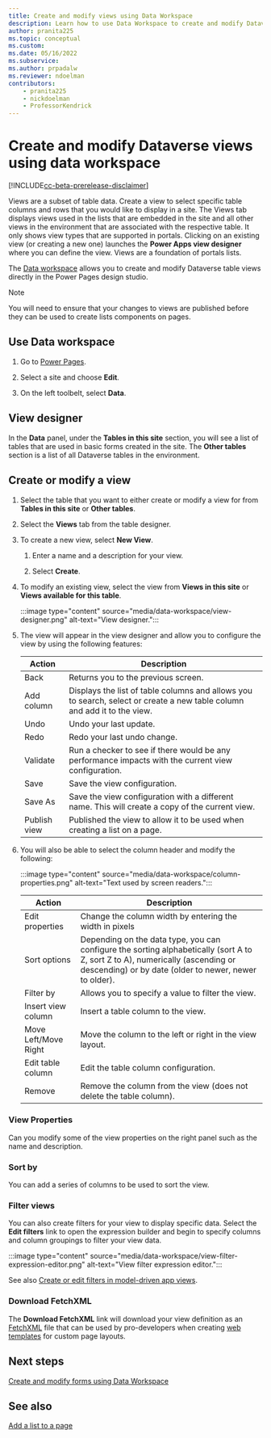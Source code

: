 ```yaml
---
title: Create and modify views using Data Workspace
description: Learn how to use Data Workspace to create and modify Dataverse views.
author: pranita225
ms.topic: conceptual
ms.custom: 
ms.date: 05/16/2022
ms.subservice:
ms.author: prpadalw
ms.reviewer: ndoelman
contributors:
    - pranita225
    - nickdoelman
    - ProfessorKendrick
---
```


# Create and modify Dataverse views using data workspace

[!INCLUDE[cc-beta-prerelease-disclaimer](../includes/cc-beta-prerelease-disclaimer.md)]

Views are a subset of table data. Create a view to select specific table columns and rows that you would like to display in a site. The Views tab displays views used in the lists that are embedded in the site and all other views in the environment that are associated with the respective table. It only shows view types that are supported in portals. Clicking on an existing view (or creating a new one) launches the **Power Apps view designer** where you can define the view. Views are a foundation of portals lists.

The [Data workspace](..\getting-started\use-data-workspace.md) allows you to create and modify Dataverse table views directly in the Power Pages design studio.

> [!NOTE]
> You will need to ensure that your changes to views are published before they can be used to create lists components on pages.

## Use Data workspace

1. Go to [Power Pages](https://make.powerpages.microsoft.com/).

1. Select a site and choose **Edit**.

1. On the left toolbelt, select **Data**.

## View designer

In the **Data** panel, under the **Tables in this site** section, you will see a list of tables that are used in basic forms created in the site. The **Other tables** section is a list of all Dataverse tables in the environment.

## Create or modify a view

1. Select the table that you want to either create or modify a view for from **Tables in this site** or **Other tables**.

1. Select the **Views** tab from the table designer.

1. To create a new view, select **New View**.

    1. Enter a name and a description for your view.

    1. Select **Create**.

1. To modify an existing view, select the view from **Views in this site** or **Views available for this table**. 

    :::image type="content" source="media/data-workspace/view-designer.png" alt-text="View designer.":::

1. The view will appear in the view designer and allow you to configure the view by using the following features:

    | Action | Description |
    | - | - |
    | Back | Returns you to the previous screen. |
    | Add column | Displays the list of table columns and allows you to search, select or create a new table column and add it to the view. |
    | Undo | Undo your last update. |
    | Redo | Redo your last undo change. |
    | Validate | Run a checker to see if there would be any performance impacts with the current view configuration. |
    | Save | Save the view configuration. |
    | Save As | Save the view configuration with a different name. This will create a copy of the current view. |
    | Publish view | Published the view to allow it to be used when creating a list on a page. |

1. You will also be able to select the column header and modify the following:

    :::image type="content" source="media/data-workspace/column-properties.png" alt-text="Text used by screen readers.":::

    | Action | Description |
    | - | - |
    | Edit properties | Change the column width by entering the width in pixels |
    | Sort options | Depending on the data type, you can configure the sorting alphabetically (sort A to Z, sort Z to A), numerically (ascending or descending) or by date (older to newer, newer to older). |
    | Filter by | Allows you to specify a value to filter the view. |
    | Insert view column | Insert a table column to the view. |
    | Move Left/Move Right | Move the column to the left or right in the view layout. |
    | Edit table column | Edit the table column configuration. |
    | Remove | Remove the column from the view (does not delete the table column). |

### View Properties

Can you modify some of the view properties on the right panel such as the name and description.

### Sort by

You can add a series of columns to be used to sort the view.

### Filter views

You can also create filters for your view to display specific data. Select the **Edit filters** link to open the expression builder and begin to specify columns and column groupings to filter your view data.

:::image type="content" source="media/data-workspace/view-filter-expression-editor.png" alt-text="View filter expression editor.":::

See also [Create or edit filters in model-driven app views](/power-apps/maker/model-driven-apps/create-edit-view-filters).

### Download FetchXML

The **Download FetchXML** link will download your view definition as an [FetchXML](/power-apps/developer/data-platform/use-fetchxml-construct-query) file that can be used by pro-developers when creating [web templates](store-content-web-templates.md) for custom page layouts.

## Next steps

[Create and modify forms using Data Workspace](data-workspace-forms.md)

## See also

[Add a list to a page](../getting-started/add-list.md)

